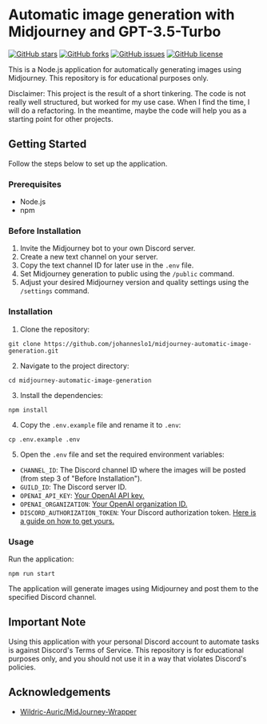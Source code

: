 # Automatic image generation with Midjourney and GPT-3.5-Turbo

[![GitHub stars](https://img.shields.io/github/stars/johanneslo1/midjourney-automatic-image-generation)](https://github.com/johanneslo1/midjourney-automatic-image-generation/stargazers)
[![GitHub forks](https://img.shields.io/github/forks/johanneslo1/midjourney-automatic-image-generation)](https://github.com/johanneslo1/midjourney-automatic-image-generation/network)
[![GitHub issues](https://img.shields.io/github/issues/johanneslo1/midjourney-automatic-image-generation)](https://github.com/johanneslo1/midjourney-automatic-image-generation/issues)
[![GitHub license](https://img.shields.io/github/license/johanneslo1/midjourney-automatic-image-generation)](https://github.com/johanneslo1/midjourney-automatic-image-generation/blob/main/LICENSE)

This is a Node.js application for automatically generating images using Midjourney. This repository is for educational purposes only.

Disclaimer: This project is the result of a short tinkering. The code is not really well structured, but worked for my use case. When I find the time, I will do a refactoring. In the meantime, maybe the code will help you as a starting point for other projects.

## Getting Started

Follow the steps below to set up the application.

### Prerequisites

- Node.js
- npm

### Before Installation

1. Invite the Midjourney bot to your own Discord server.
2. Create a new text channel on your server.
3. Copy the text channel ID for later use in the `.env` file.
4. Set Midjourney generation to public using the `/public` command.
5. Adjust your desired Midjourney version and quality settings using the `/settings` command.

### Installation

1. Clone the repository:

```
git clone https://github.com/johanneslo1/midjourney-automatic-image-generation.git
```

2. Navigate to the project directory:

```
cd midjourney-automatic-image-generation
```

3. Install the dependencies:

```
npm install
```

4. Copy the `.env.example` file and rename it to `.env`:

```
cp .env.example .env
```

5. Open the `.env` file and set the required environment variables:

- `CHANNEL_ID`: The Discord channel ID where the images will be posted (from step 3 of "Before Installation").
- `GUILD_ID`: The Discord server ID.
- `OPENAI_API_KEY`: [Your OpenAI API key.](https://platform.openai.com/account/api-keys)
- `OPENAI_ORGANIZATION`: [Your OpenAI organization ID.](https://platform.openai.com/account/org-settings)
- `DISCORD_AUTHORIZATION_TOKEN`: Your Discord authorization token. [Here is a guide on how to get yours.](https://www.androidauthority.com/get-discord-token-3149920/)

### Usage

Run the application:

```
npm run start
```

The application will generate images using Midjourney and post them to the specified Discord channel.

## Important Note

Using this application with your personal Discord account to automate tasks is against Discord's Terms of Service. This repository is for educational purposes only, and you should not use it in a way that violates Discord's policies.



## Acknowledgements

 - [Wildric-Auric/MidJourney-Wrapper](https://github.com/Wildric-Auric/MidJourney-Wrapper)
